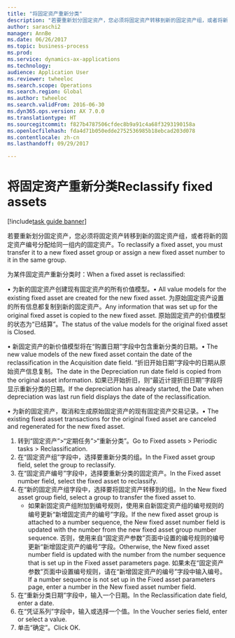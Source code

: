 ```yaml
--- 
title: "将固定资产重新分类"
description: "若要重新划分固定资产，您必须将固定资产转移到新的固定资产组，或者将新的固定资产编号分配给同一组内的固定资产。"
author: saraschi2
manager: AnnBe
ms.date: 06/26/2017
ms.topic: business-process
ms.prod: 
ms.service: dynamics-ax-applications
ms.technology: 
audience: Application User
ms.reviewer: twheeloc
ms.search.scope: Operations
ms.search.region: Global
ms.author: twheeloc
ms.search.validFrom: 2016-06-30
ms.dyn365.ops.version: AX 7.0.0
ms.translationtype: HT
ms.sourcegitcommit: f827b4787506cfdec8b9a91c4a68f3293190158a
ms.openlocfilehash: fda4d71b050edde2752536985b18ebcad203d078
ms.contentlocale: zh-cn
ms.lasthandoff: 09/29/2017

---
```

# <a name="reclassify-fixed-assets"></a><span data-ttu-id="a3819-103">将固定资产重新分类</span><span class="sxs-lookup"><span data-stu-id="a3819-103">Reclassify fixed assets</span></span>

[!include[task guide banner](../../includes/task-guide-banner.md)]

<span data-ttu-id="a3819-104">若要重新划分固定资产，您必须将固定资产转移到新的固定资产组，或者将新的固定资产编号分配给同一组内的固定资产。</span><span class="sxs-lookup"><span data-stu-id="a3819-104">To reclassify a fixed asset, you must transfer it to a new fixed asset group or assign a new fixed asset number to it in the same group.</span></span> 

<span data-ttu-id="a3819-105">为某件固定资产重新分类时：</span><span class="sxs-lookup"><span data-stu-id="a3819-105">When a fixed asset is reclassified:</span></span>

<span data-ttu-id="a3819-106">• 为新的固定资产创建现有固定资产的所有价值模型。</span><span class="sxs-lookup"><span data-stu-id="a3819-106">• All value models for the existing fixed asset are created for the new fixed asset.</span></span> <span data-ttu-id="a3819-107">为原始固定资产设置的所有信息都复制到新的固定资产。</span><span class="sxs-lookup"><span data-stu-id="a3819-107">Any information that was set up for the original fixed asset is copied to the new fixed asset.</span></span> <span data-ttu-id="a3819-108">原始固定资产的价值模型的状态为“已结算”。</span><span class="sxs-lookup"><span data-stu-id="a3819-108">The status of the value models for the original fixed asset is Closed.</span></span> 

<span data-ttu-id="a3819-109">• 新固定资产的新价值模型将在“购置日期”字段中包含重新分类的日期。</span><span class="sxs-lookup"><span data-stu-id="a3819-109">• The new value models of the new fixed asset contain the date of the reclassification in the Acquisition date field.</span></span> <span data-ttu-id="a3819-110">“折旧开始日期”字段中的日期从原始资产信息复制。</span><span class="sxs-lookup"><span data-stu-id="a3819-110">The date in the Depreciation run date field is copied from the original asset information.</span></span> <span data-ttu-id="a3819-111">如果已开始折旧，则“最近计提折旧日期”字段将显示重新分类的日期。</span><span class="sxs-lookup"><span data-stu-id="a3819-111">If the depreciation has already started, the Date when depreciation was last run field displays the date of the reclassification.</span></span> 

<span data-ttu-id="a3819-112">• 为新的固定资产，取消和生成原始固定资产的现有固定资产交易记录。</span><span class="sxs-lookup"><span data-stu-id="a3819-112">• The existing fixed asset transactions for the original fixed asset are canceled and regenerated for the new fixed asset.</span></span>

1. <span data-ttu-id="a3819-113">转到“固定资产”>“定期任务”>“重新分类”。</span><span class="sxs-lookup"><span data-stu-id="a3819-113">Go to Fixed assets > Periodic tasks > Reclassification.</span></span>
2. <span data-ttu-id="a3819-114">在“固定资产组”字段中，选择要重新分类的组。</span><span class="sxs-lookup"><span data-stu-id="a3819-114">In the Fixed asset group field, selet the group to reclassify.</span></span>
3. <span data-ttu-id="a3819-115">在“固定资产编号”字段中，选择要重新分类的固定资产。</span><span class="sxs-lookup"><span data-stu-id="a3819-115">In the Fixed asset number field, select the fixed asset to reclassify.</span></span>
4. <span data-ttu-id="a3819-116">在“新的固定资产组字段中，选择要将固定资产转移到的组。</span><span class="sxs-lookup"><span data-stu-id="a3819-116">In the New fixed asset group field, select a group to transfer the fixed asset to.</span></span>
    * <span data-ttu-id="a3819-117">如果新固定资产组附加到编号规则，使用来自新固定资产组的编号规则的编号更新“新增固定资产的编号”字段。</span><span class="sxs-lookup"><span data-stu-id="a3819-117">If the new fixed asset group is attached to a number sequence, the New fixed asset number field is updated with the number from the new fixed asset group number sequence.</span></span> <span data-ttu-id="a3819-118">否则，使用来自“固定资产参数”页面中设置的编号规则的编号更新“新增固定资产的编号”字段。</span><span class="sxs-lookup"><span data-stu-id="a3819-118">Otherwise, the New fixed asset number field is updated with the number from the number sequence that is set up in the Fixed asset parameters page.</span></span> <span data-ttu-id="a3819-119">如果未在“固定资产参数”页面中设置编号规则，请在“新增固定资产的编号”字段中输入编号。</span><span class="sxs-lookup"><span data-stu-id="a3819-119">If a number sequence is not set up in the Fixed asset parameters page, enter a number in the New fixed asset number field.</span></span>  
5. <span data-ttu-id="a3819-120">在“重新分类日期”字段中，输入一个日期。</span><span class="sxs-lookup"><span data-stu-id="a3819-120">In the Reclassification date field, enter a date.</span></span>
6. <span data-ttu-id="a3819-121">在“凭证系列”字段中，输入或选择一个值。</span><span class="sxs-lookup"><span data-stu-id="a3819-121">In the Voucher series field, enter or select a value.</span></span>
7. <span data-ttu-id="a3819-122">单击“确定”。</span><span class="sxs-lookup"><span data-stu-id="a3819-122">Click OK.</span></span>


